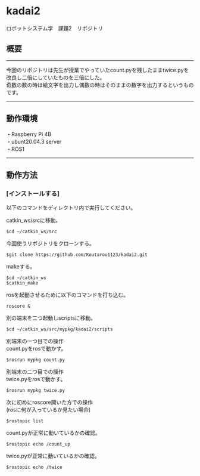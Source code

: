 # kadai2
ロボットシステム学　課題2　リポジトリ
## 概要
---
今回のリポジトリは先生が授業でやっていたcount.pyを残したままtwice.pyを改良し二倍にしていたものを三倍にした。  
奇数の数の時は絵文字を出力し偶数の時はそのままの数字を出力するというものです。

---
## 動作環境  
・Raspberry Pi 4B  
・ubunt20.04.3 server  
・ROS1  

---
## 動作方法  
### [インストールする]  
以下のコマンドをディレクトリ内で実行してください。  

catkin_ws/srcに移動。  
```  
$cd ~/catkin_ws/src  
```  
今回使うリポジトリをクローンする。  
```  
$git clone https://github.com/Koutarou1123/kadai2.git  
```  

makeする。  
```  
$cd ~/catkin_ws  
$catkin_make  
```  

rosを起動させるために以下のコマンドを打ち込む。  
```  
roscore &  
```  

別の端末を二つ起動しscriptsに移動。
```  
$cd ~/catkin_ws/src/mypkg/kadai2/scripts  
```  

別端末の一つ目での操作  
count.pyをrosで動かす。  
```  
$rosrun mypkg count.py  
```  

別端末の二つ目での操作  
twice.pyをrosで動かす。  
```  
$rosrun mypkg twice.py  
```  

次に初めにroscore開いた方での操作  
(rosに何が入っているか見たい場合)  
```  
$rostopic list  
```  

count.pyが正常に動いているかの確認。   
```  
$rostopic echo /count_up  
```  

twice.pyが正常に動いているかの確認。  
```  
$rostopic echo /twice  
```  



















